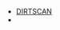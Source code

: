 - [DIRTSCAN](https://reflectingonlearningandteaching.wordpress.com/2021/02/07/dirtscan-a-scaffolded-problem-solving-strategy-for-senior-physics-classes/amp/)
-